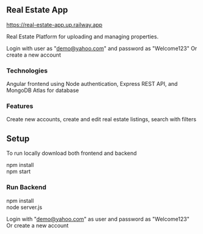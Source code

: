 ## Real Estate App
https://real-estate-app.up.railway.app

Real Estate Platform for uploading and managing properties. 

Login with user as "demo@yahoo.com" and password as "Welcome123"
Or create a new account

### Technologies
Angular frontend using Node authentication, Express REST API, and MongoDB Atlas for database

### Features
Create new accounts, create and edit real estate listings, search with filters 

## Setup
To run locally download both frontend and backend

npm install  
npm start 

### Run Backend
npm install  
node server.js   

Login with "demo@yahoo.com" as user and password as "Welcome123"  
Or create a new account

